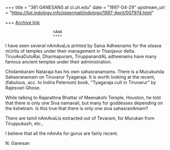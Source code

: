 +++
title = "361 GANESANS at cl.uh.edu"
date = "1997-04-29"
upstream_url = "https://list.indology.info/pipermail/indology/1997-April/007974.html"

+++
[Archive link](https://list.indology.info/pipermail/indology/1997-April/007974.html)



                         nAmA
                         ****

I have seen several nAmAvaLis printed by Saiva Adheenams
for the utsava mUrtis of temples under their management
in Thanjavur delta. TiruvAvaDutuRai, Dharmapuram, TiruppanandAL
adheenams have many famous ancient temples under their administration.

Chidambaram Nataraja has his own sahasranamams. There is
a Mucukunda Sahasranamam on Tiruvarur Tyagaraja.
It is worth looking at the recent, (fabulous, acc. to
Indira Peterson) book, "Tyagaraja cult in Tiruvarur"
by Rajesvari Ghose.

While talking to Rajarathna Bhattar of Meenakshi Temple, Houston,
he told that there is only one Siva namavali, but many for
goddesses depending on the kshetram. Is this true that
there is only one siva sahasranAmam?

There are tamil nAmAvaLis extracted out of Tevaram,
for Murukan from Tiruppukazh, etc.,


I believe that all the nAmAs for gurus are fairly recent.

N. Ganesan





